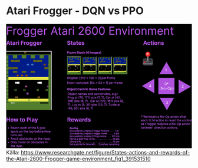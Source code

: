 # Atari Frogger - DQN vs PPO
![alt text](States-actions-and-rewards-of-the-Atari-2600-Frogger-game-environment.png)
Källa: https://www.researchgate.net/figure/States-actions-and-rewards-of-the-Atari-2600-Frogger-game-environment_fig1_391531510